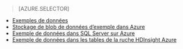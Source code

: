 > [AZURE.SELECTOR]
- [Exemples de données](../articles/machine-learning/machine-learning-data-science-sample-data.md)
- [Stockage de blob de données d’exemple dans Azure](../articles/machine-learning/machine-learning-data-science-sample-data-blob.md)
- [Exemple de données dans SQL Server sur Azure](../articles/machine-learning/machine-learning-data-science-sample-data-sql-server.md)
- [Exemple de données dans les tables de la ruche HDInsight Azure](../articles/machine-learning/machine-learning-data-science-sample-data-hive.md)